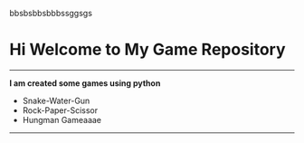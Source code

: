 bbsbsbbsbbbssggsgs



# Hi Welcome to My Game Repository
***

**I am created some games using python**
- Snake-Water-Gun
- Rock-Paper-Scissor
- Hungman Gameaaae
---

